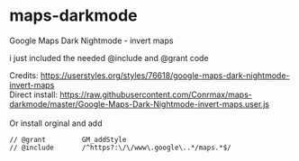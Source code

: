 # maps-darkmode
Google Maps Dark Nightmode - invert maps <br />

i just included the needed @include and @grant code


Credits: https://userstyles.org/styles/76618/google-maps-dark-nightmode-invert-maps <br />
Direct install: https://raw.githubusercontent.com/Conrmax/maps-darkmode/master/Google-Maps-Dark-Nightmode-invert-maps.user.js <br /><br />
Or install orginal and add
```
// @grant         GM_addStyle
// @include       /^https?:\/\/www\.google\..*/maps.*$/
```
